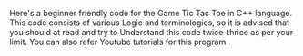 Here's a beginner friendly code for the Game Tic Tac Toe in C++ language.
This code consists of various Logic and terminologies, so it is advised that you should at read and try to Understand this code twice-thrice as per your limit.
You can also refer Youtube tutorials for this program.
